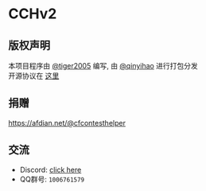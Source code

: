 # CCHv2

## 版权声明
本项目程序由 [@tiger2005](https://www.luogu.com.cn/user/60864) 编写, 由 [@qinyihao](https://www.luogu.com.cn/user/348831) 进行打包分发  
开源协议在 [这里](https://github.com/CodeforcesContestHelper/CCHv2/blob/main/LICENSE)

## 捐赠
https://afdian.net/@cfcontesthelper

## 交流
- Discord: [click here](https://discord.gg/natZEphAmS)
- QQ群号: `1006761579`
